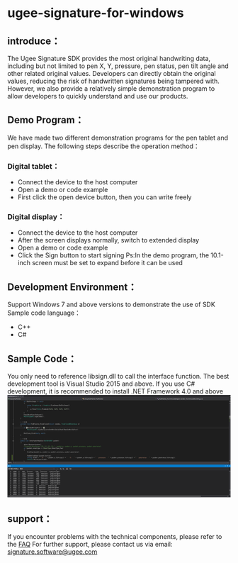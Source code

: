 # ugee-signature-for-windows
## introduce：
The Ugee Signature SDK provides the most original handwriting data, including but not limited to pen X, Y, pressure, pen status, pen tilt angle and other related original values. Developers can directly obtain the original values, reducing the risk of handwritten signatures being tampered with. However, we also provide a relatively simple demonstration program to allow developers to quickly understand and use our products.
## Demo Program：
We have made two different demonstration programs for the pen tablet and pen display. The following steps describe the operation method：
### Digital tablet：
* Connect the device to the host computer
* Open a demo or code example
* First click the open device button, then you can write freely
### Digital display：
* Connect the device to the host computer
* After the screen displays normally, switch to extended display
* Open a demo or code example
* Click the Sign button to start signing
Ps:In the demo program, the 10.1-inch screen must be set to expand before it can be used
## Development Environment：
Support Windows 7 and above versions to demonstrate the use of SDK
Sample code language：
* C++
* C#
## Sample Code：
You only need to reference libsign.dll to call the interface function. The best development tool is Visual Studio 2015 and above. If you use C# development, it is recommended to install .NET Framework 4.0 and above
 ![Illustration](image/Pendata.jpg)
## support：
If you encounter problems with the technical components, please refer to the [FAQ](https://business.hanvonugee.com/en/faq/3)
For further support, please contact us via email: signature.software@ugee.com